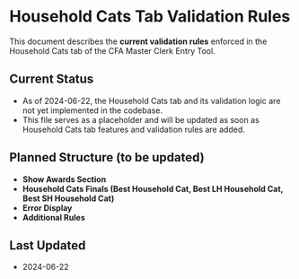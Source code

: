 # Household Cats Tab Validation Rules

This document describes the **current validation rules** enforced in the Household Cats tab of the CFA Master Clerk Entry Tool.

## Current Status
- As of 2024-06-22, the Household Cats tab and its validation logic are not yet implemented in the codebase.
- This file serves as a placeholder and will be updated as soon as Household Cats tab features and validation rules are added.

## Planned Structure (to be updated)
- **Show Awards Section**
- **Household Cats Finals (Best Household Cat, Best LH Household Cat, Best SH Household Cat)**
- **Error Display**
- **Additional Rules**

## Last Updated
- 2024-06-22 